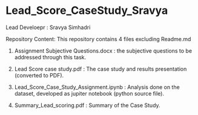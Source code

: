 # Lead_Score_CaseStudy_Sravya

Lead Develoepr : Sravya Simhadri

Repository Content:
This repository contains 4 files excluding Readme.md

1. Assignment Subjective Questions.docx : the subjective questions to be addressed through this task.

2. Lead Score case study.pdf : The case study and results presentation (converted to PDF).

3. Lead_Score_Case_Study_Assignment.ipynb : Analysis done on the dataset, developed as jupiter notebook (python source file).

4. Summary_Lead_scoring.pdf : Summary of the Case Study.



